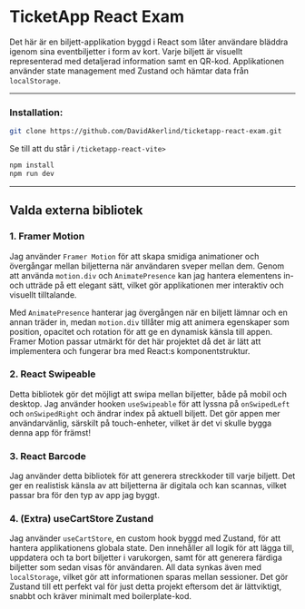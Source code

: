 # TicketApp React Exam

Det här är en biljett-applikation byggd i React som låter användare bläddra igenom sina eventbiljetter i form av kort. Varje biljett är visuellt representerad med detaljerad information samt en QR-kod. Applikationen använder state management med Zustand och hämtar data från `localStorage`.

---

### Installation:

```bash
git clone https://github.com/DavidAkerlind/ticketapp-react-exam.git
```

Se till att du står i `/ticketapp-react-vite>`

```bash
npm install
npm run dev
```

---

## Valda externa bibliotek

### 1. Framer Motion

Jag använder `Framer Motion` för att skapa smidiga animationer och övergångar mellan biljetterna när användaren sveper mellan dem. Genom att använda `motion.div` och `AnimatePresence` kan jag hantera elementens in- och utträde på ett elegant sätt, vilket gör applikationen mer interaktiv och visuellt tilltalande.

Med `AnimatePresence` hanterar jag övergången när en biljett lämnar och en annan träder in, medan `motion.div` tillåter mig att animera egenskaper som position, opacitet och rotation för att ge en dynamisk känsla till appen. Framer Motion passar utmärkt för det här projektet då det är lätt att implementera och fungerar bra med React:s komponentstruktur.

### 2. React Swipeable

Detta bibliotek gör det möjligt att swipa mellan biljetter, både på mobil och desktop. Jag använder hooken `useSwipeable` för att lyssna på `onSwipedLeft` och `onSwipedRight` och ändrar index på aktuell biljett. Det gör appen mer användarvänlig, särskilt på touch-enheter, vilket är det vi skulle bygga denna app för främst!

### 3. React Barcode

Jag använder detta bibliotek för att generera streckkoder till varje biljett. Det ger en realistisk känsla av att biljetterna är digitala och kan scannas, vilket passar bra för den typ av app jag byggt.

### 4. (Extra) useCartStore Zustand

Jag använder `useCartStore`, en custom hook byggd med Zustand, för att hantera applikationens globala state. Den innehåller all logik för att lägga till, uppdatera och ta bort biljetter i varukorgen, samt för att generera färdiga biljetter som sedan visas för användaren. All data synkas även med `localStorage`, vilket gör att informationen sparas mellan sessioner. Det gör Zustand till ett perfekt val för just detta projekt eftersom det är lättviktigt, snabbt och kräver minimalt med boilerplate-kod.
